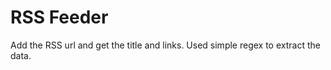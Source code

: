 RSS Feeder
==========

Add the RSS url and get the title and links.
Used simple regex to extract the data.

